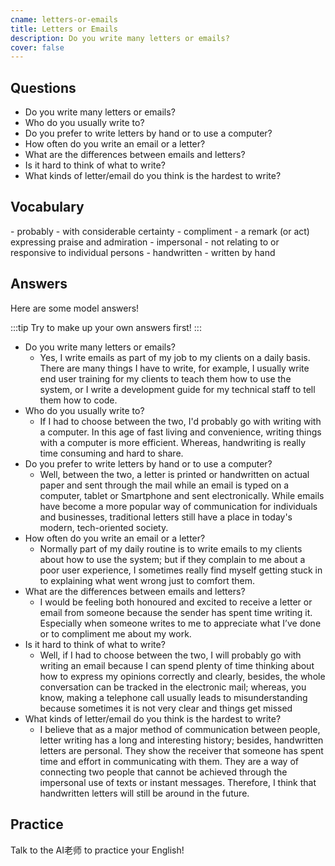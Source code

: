 ```yaml
---
cname: letters-or-emails
title: Letters or Emails
description: Do you write many letters or emails?
cover: false
---
```

<banner></banner>

## Questions

- Do you write many letters or emails?
- Who do you usually write to?
- Do you prefer to write letters by hand or to use a computer?
- How often do you write an email or a letter?
- What are the differences between emails and letters?
- Is it hard to think of what to write?
- What kinds of letter&#x2F;email do you think is the hardest to write?

## Vocabulary

<vocab-list>
- probably
  - with considerable certainty
- compliment
  - a remark (or act) expressing praise and admiration  
- impersonal
  - not relating to or responsive to individual persons
- handwritten
  - written by hand  

<!-- blank -->

</vocab-list>

## Answers
Here are some model answers!

:::tip
Try to make up your own answers first!
:::

- Do you write many letters or emails?
  - Yes, I write emails as part of my job to my clients on a daily basis. There are many things I have to write, for example, I usually write end user training for my clients to teach them how to use the system, or I write a development guide for my technical staff to tell them how to code.
- Who do you usually write to?
  - If I had to choose between the two, I&#39;d probably go with writing with a computer. In this age of fast living and convenience, writing things with a computer is more efficient. Whereas, handwriting is really time consuming and hard to share.
- Do you prefer to write letters by hand or to use a computer?
  - Well, between the two, a letter is printed or handwritten on actual paper and sent through the mail while an email is typed on a computer, tablet or Smartphone and sent electronically. While emails have become a more popular way of communication for individuals and businesses, traditional letters still have a place in today&#39;s modern, tech-oriented society.
- How often do you write an email or a letter?
  - Normally part of my daily routine is to write emails to my clients about how to use the system; but if they complain to me about a poor user experience, I sometimes really find myself getting stuck in to explaining what went wrong just to comfort them.
- What are the differences between emails and letters?
  - I would be feeling both honoured and excited to receive a letter or email from someone because the sender has spent time writing it. Especially when someone writes to me to appreciate what I’ve done or to compliment me about my work.
- Is it hard to think of what to write?
  - Well, if I had to choose between the two, I will probably go with writing an email because I can spend plenty of time thinking about how to express my opinions correctly and clearly, besides, the whole conversation can be tracked in the electronic mail; whereas, you know, making a telephone call usually leads to misunderstanding because sometimes it is not very clear and things get missed
- What kinds of letter&#x2F;email do you think is the hardest to write?
  - I believe that as a major method of communication between people, letter writing has a long and interesting history; besides, handwritten letters are personal. They show the receiver that someone has spent time and effort in communicating with them. They are a way of connecting two people that cannot be achieved through the impersonal use of texts or instant messages. Therefore, I think that handwritten letters will still be around in the future.

## Practice
Talk to the AI老师 to practice your English!
<qrfooter></qrfooter>
